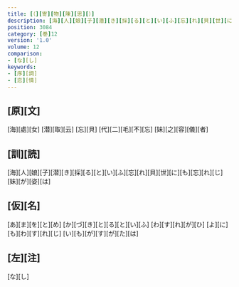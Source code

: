 ```yaml
---
title: [（][寄][物][陳][思][）]
description: [海][人][娘][子][潜][き][採][る][と][い][ふ][忘][れ][貝][世][に][も][忘][れ][じ][妹][が][姿][は]
position: 3084
category: [巻]12
version: '1.0'
volume: 12
comparison:
- [な][し]
keywords:
- [序][詞]
- [恋][情]
---
```


## [原][文]

[海][處][女] [潜][取][云] [忘][貝] [代][二][毛][不][忘] [妹][之][容][儀][者]

## [訓][読]

[海][人][娘][子][潜][き][採][る][と][い][ふ][忘][れ][貝][世][に][も][忘][れ][じ][妹][が][姿][は]

## [仮][名]

[あ][ま][を][と][め] [か][づ][き][と][る][と][い][ふ] [わ][す][れ][が][ひ] [よ][に][も][わ][す][れ][じ] [い][も][が][す][が][た][は]

## [左][注]

[な][し]
